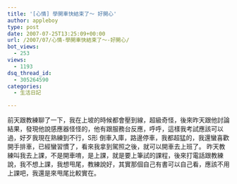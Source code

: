 ```yaml
---
title: '[心情] 學開車快結束了～ 好開心'
author: appleboy
type: post
date: 2007-07-25T13:25:09+00:00
url: /2007/07/心情-學開車快結束了～-好開心/
bot_views:
  - 253
views:
  - 1193
dsq_thread_id:
  - 305264590
categories:
  - 生活日記

---
```

前天跟教練聊了一下，我在上坡的時候都會壓到線，超級奇怪，後來昨天跟他討論結果，發現他說感應器怪怪的，他有跟服務台反應，呼呼，這樣我考試應該可以過，好歹我現在熟練到不行，S形 倒車入庫，路邊停車，我都超猛的，我還蠻喜歡開手排車，已經蠻習慣了，看來我拿到駕照之後，就可以開車去上班了。 昨天教練叫我去上課，不是開車唷，是上課，就是要上筆試的課程，後來打電話跟教練說，我不想上課，我想甩尾，教練說好，其實那個自己有書可以自己看，應該不用上課吧，我還是來甩尾比較實在。